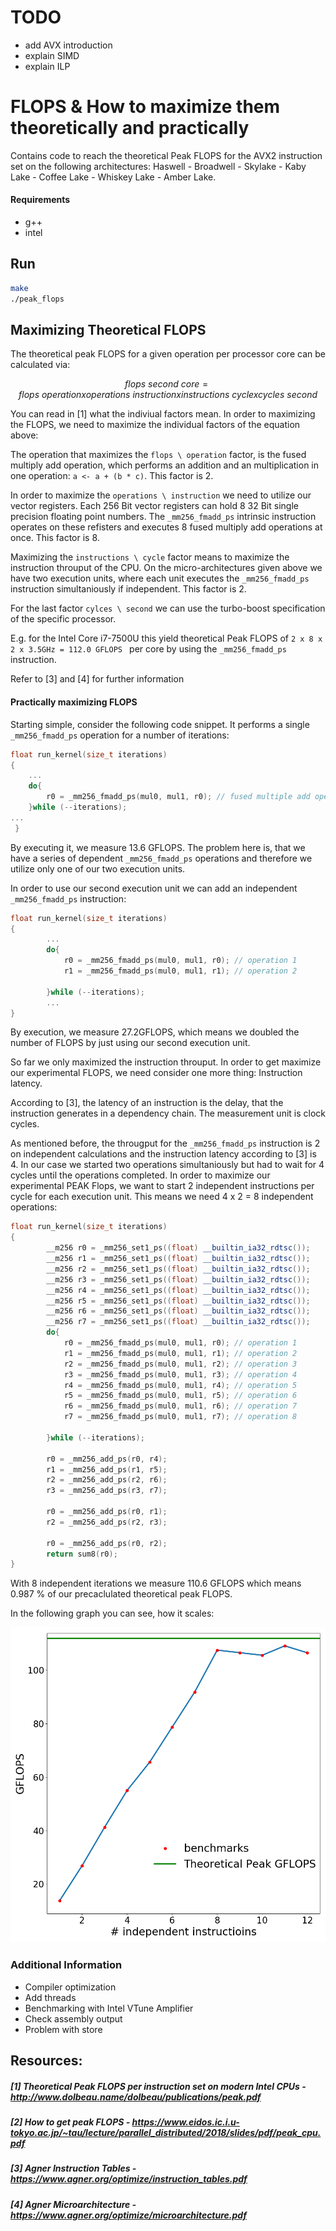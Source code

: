 # TODO
- add AVX introduction
- explain SIMD
- explain ILP

# FLOPS & How to maximize them theoretically and practically


Contains code to reach the theoretical Peak FLOPS for the AVX2 instruction set on the following architectures:
Haswell - Broadwell - Skylake - Kaby Lake - Coffee Lake - Whiskey Lake - Amber Lake.

#### Requirements
- g++
- intel

## Run
```sh
make
./peak_flops
```

## Maximizing Theoretical FLOPS

The theoretical peak FLOPS for a given operation per processor core can be calculated via:

```math
flops \ second \ core =   flops \ operation 
                        x operations \ instruction 
                        x instructions \ cycle 
                        x  cycles \ second 
```

You can read in [1] what the indiviual factors mean. In order to maximizing the FLOPS, we need to maximize the individual factors of the equation above:

The operation that maximizes the ```flops \ operation``` factor, is the fused multiply add operation, which performs an addition and an multiplication in one operation: ```a <- a + (b * c)```. This factor is 2.

In order to maximize the ```operations \ instruction``` we need to utilize our vector registers. Each 256 Bit  vector registers can hold 8 32 Bit single precision floating point numbers. The ```_mm256_fmadd_ps``` intrinsic instruction operates on these refisters and executes 8 fused multiply add operations at once. This factor is 8.

Maximizing the ```instructions \ cycle``` factor means to maximize the instruction throuput of the CPU. On the micro-architectures given above we have two execution units, where each unit executes the ```_mm256_fmadd_ps``` instruction simultaniously if independent. This factor is 2.

For the last factor ```cylces \ second``` we can use the turbo-boost specification of the specific processor.

E.g. for the Intel Core i7-7500U this yield theoretical Peak FLOPS of ```2 x 8 x 2 x 3.5GHz = 112.0 GFLOPS ``` per core by using the ```_mm256_fmadd_ps``` instruction.

Refer to [3] and [4] for further information

#### Practically maximizing FLOPS
Starting simple, consider the following code snippet. It performs a single ```_mm256_fmadd_ps``` operation for a number of iterations:

```c++
float run_kernel(size_t iterations)
{
	...
	do{
		r0 = _mm256_fmadd_ps(mul0, mul1, r0); // fused multiple add operation
	}while (--iterations);
...
 }

```
By executing it, we measure 13.6 GFLOPS. The problem here is, that we have a series of dependent ```_mm256_fmadd_ps``` operations and therefore we utilize only one of our two execution units.

In order to use our second execution unit we can add an independent ```_mm256_fmadd_ps``` instruction:

```c++
float run_kernel(size_t iterations)
{
   		...
        do{
            r0 = _mm256_fmadd_ps(mul0, mul1, r0); // operation 1
            r1 = _mm256_fmadd_ps(mul0, mul1, r1); // operation 2

        }while (--iterations);
        ...
}
```
By execution, we measure 27.2GFLOPS, which means we doubled the number of FLOPS by just using our second execution unit.

So far we only maximized the instruction throuput. In order to get maximize our experimental FLOPS, we need consider one more thing: Instruction latency.

According to [3], the latency of an instruction is the delay, that the instruction generates in a dependency chain. The measurement unit is clock cycles.


As mentioned before, the througput for the ```_mm256_fmadd_ps``` instruction is 2 on independent calculations and the instruction latency according to [3] is 4. 
In our case we started two operations simultaniously but had to wait for 4 cycles until the operations completed.
In order to maximize our experimental PEAK Flops, we want to start 2 independent instructions per cycle for each execution unit. This means we need 4 x 2 = 8 independent operations:

```c++
float run_kernel(size_t iterations)
{
        __m256 r0 = _mm256_set1_ps((float) __builtin_ia32_rdtsc());
        __m256 r1 = _mm256_set1_ps((float) __builtin_ia32_rdtsc());
        __m256 r2 = _mm256_set1_ps((float) __builtin_ia32_rdtsc());
        __m256 r3 = _mm256_set1_ps((float) __builtin_ia32_rdtsc());
        __m256 r4 = _mm256_set1_ps((float) __builtin_ia32_rdtsc());
        __m256 r5 = _mm256_set1_ps((float) __builtin_ia32_rdtsc());
        __m256 r6 = _mm256_set1_ps((float) __builtin_ia32_rdtsc());
        __m256 r7 = _mm256_set1_ps((float) __builtin_ia32_rdtsc());
        do{
            r0 = _mm256_fmadd_ps(mul0, mul1, r0); // operation 1
            r1 = _mm256_fmadd_ps(mul0, mul1, r1); // operation 2
            r2 = _mm256_fmadd_ps(mul0, mul1, r2); // operation 3
            r3 = _mm256_fmadd_ps(mul0, mul1, r3); // operation 4
            r4 = _mm256_fmadd_ps(mul0, mul1, r4); // operation 5
            r5 = _mm256_fmadd_ps(mul0, mul1, r5); // operation 6
            r6 = _mm256_fmadd_ps(mul0, mul1, r6); // operation 7
            r7 = _mm256_fmadd_ps(mul0, mul1, r7); // operation 8

        }while (--iterations);

        r0 = _mm256_add_ps(r0, r4);
        r1 = _mm256_add_ps(r1, r5);
        r2 = _mm256_add_ps(r2, r6);
        r3 = _mm256_add_ps(r3, r7);

        r0 = _mm256_add_ps(r0, r1);
        r2 = _mm256_add_ps(r2, r3);

        r0 = _mm256_add_ps(r0, r2);
        return sum8(r0);
}
```

With 8 independent iterations we measure 110.6 GFLOPS which means 0.987 % of our precaclulated theoretical peak FLOPS.

In the following graph you can see, how it scales:

![Alt text](peak_flops.png?raw=true)


### Additional Information
- Compiler optimization
- Add threads
- Benchmarking with Intel VTune Amplifier
- Check assembly output
- Problem with store

## Resources:
##### [1] Theoretical Peak FLOPS per instruction set on modern Intel CPUs - http://www.dolbeau.name/dolbeau/publications/peak.pdf
##### [2] How to get peak FLOPS - https://www.eidos.ic.i.u-tokyo.ac.jp/~tau/lecture/parallel_distributed/2018/slides/pdf/peak_cpu.pdf
##### [3] Agner Instruction Tables - https://www.agner.org/optimize/instruction_tables.pdf
##### [4] Agner Microarchitecture -  https://www.agner.org/optimize/microarchitecture.pdf 


